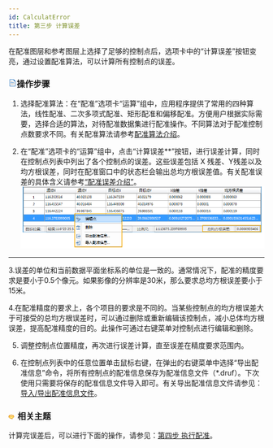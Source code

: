 ```yaml
---
id: CalculatError
title: 第三步 计算误差  
---  
```

 在配准图层和参考图层上选择了足够的控制点后，选项卡中的“计算误差”按钮变亮，通过设置配准算法，可以计算所有控制点的误差。



 ### ![](../../img/read.gif)操作步骤



1. 选择配准算法：在“配准”选项卡“运算”组中，应用程序提供了常用的四种算法，线性配准、二次多项式配准、矩形配准和偏移配准。方便用户根据实际需要，选择合适的算法，对待配准数据集进行配准操作。不同算法对于配准控制点数要求不同。有关配准算法请参考[配准算法介绍](../../../tutorial/DataProcessing/Registration/RegistrationMode)。

2. 在“配准”选项卡的“运算”组中，点击“计算误差**”按钮，进行误差计算，同时在控制点列表中列出了各个控制点的误差。这些误差包括 X 残差、Y残差以及均方根误差，同时在配准窗口中的状态栏会输出总均方根误差值。有关配准误差的具体含义请参考[“配准误差介绍”](RegistrationError)。
![](img/GCPList1.png)  
---  
3.误差的单位和当前数据平面坐标系的单位是一致的。通常情况下，配准的精度要求是要小于0.5个像元。如果影像的分辨率是30米，那么要求总均方根误差要小于15米。

4.在配准精度的要求上，各个项目的要求是不同的。当某些控制点的均方根误差大于可接受的总均方根误差时，可以通过删除或重新编辑该控制点，减小总体均方根误差，提高配准精度的目的。此操作可通过右键菜单对控制点进行编辑和删除。

5. 调整控制点位置精度，再次进行误差计算，直至误差在精度要求范围内。

6. 在控制点列表中的任意位置单击鼠标右键，在弹出的右键菜单中选择“导出配准信息”命令，将所有控制点的配准信息保存为配准信息文件（*.druf）。下次使用只需要将保存的配准信息文件导入即可。有关导出配准信息文件请参见：[导入/导出配准信息文件](importGCP)。



 ### ![](../../img/seealso.png) 相关主题



 计算完误差后，可以进行下面的操作，请参见：[第四步 执行配准](Registrating)。

